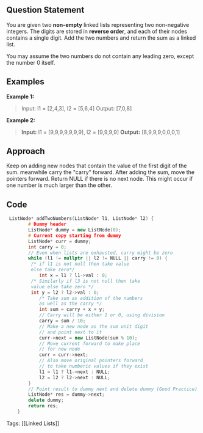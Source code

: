 ## Question Statement

You are given two **non-empty** linked lists representing two non-negative integers. The digits are stored in **reverse order**, and each of their nodes contains a single digit. Add the two numbers and return the sum as a linked list.

You may assume the two numbers do not contain any leading zero, except the number 0 itself.

## Examples

 **Example 1:**
> Input: l1 = [2,4,3], l2 = [5,6,4]
> Output: [7,0,8]

**Example 2:**
> **Input:** l1 = [9,9,9,9,9,9,9], l2 = [9,9,9,9]
**Output:** [8,9,9,9,0,0,0,1]

## Approach

Keep on adding new nodes that contain the value of the first digit of the sum. meanwhile carry the "carry" forward. After adding the sum, move the pointers forward. Return NULL if there is no next node. This might occur if one number is much larger than the other.

## Code

```cpp
 ListNode* addTwoNumbers(ListNode* l1, ListNode* l2) {
        # Dummy header
        ListNode* dummy = new ListNode(0);
        # Current copy starting from dummy
        ListNode* curr = dummy;
        int carry = 0;
        // Even when lists are exhausted, carry might be zero
        while (l1 != nullptr || l2 != NULL || carry != 0) {
         /* if l1 is not null then take value 
         else take zero*/
            int x = l1 ? l1->val : 0;
         /* Similarly if l3 is not null then take 
         value else take zero */
         int y = l2 ? l2->val : 0;
            /* Take sum as addition of the numbers
            as well as the carry */
            int sum = carry + x + y;
            // Carry will be either 1 or 0, using division
            carry = sum / 10;
            // Make a new node as the sum unit digit
            // and point next to it
            curr->next = new ListNode(sum % 10);
            // Move current forward to make place
            // for new node
            curr = curr->next;
            // Also move original pointers forward
            // to take numberic values if they exist
            l1 = l1 ? l1->next : NULL;
            l2 = l2 ? l2->next : NULL;
        }
        // Point result to dummy next and delete dummy (Good Practice)
        ListNode* res = dummy->next;
        delete dummy;
        return res;
    }
```

Tags: [[Linked Lists]]
